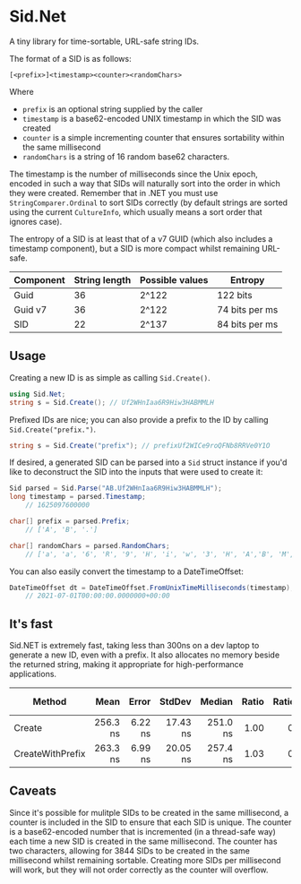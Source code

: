 # Sid.Net
A tiny library for time-sortable, URL-safe string IDs.

The format of a SID is as follows:

```
[<prefix>]<timestamp><counter><randomChars>
```

Where 
* `prefix` is an optional string supplied by the caller
* `timestamp` is a base62-encoded UNIX timestamp in which the SID was created 
* `counter` is a simple incrementing counter that ensures sortability within the same millisecond
* `randomChars` is a string of 16 random base62 characters.

The timestamp is the number of milliseconds since the Unix epoch, encoded in such a way that SIDs will naturally sort into the order in which they were created. Remember that in .NET you must use `StringComparer.Ordinal` to sort SIDs correctly (by default strings are sorted using the current `CultureInfo`, which usually means a sort order that ignores case).

The entropy of a SID is at least that of a v7 GUID (which also includes a timestamp component), but a SID is more compact whilst remaining URL-safe.

| Component | String length | Possible values | Entropy        |
| --------- | ------------- | --------------- | -------------- |
| Guid      | 36            | 2^122           | 122 bits       |
| Guid v7   | 36            | 2^122           | 74 bits per ms |
| SID       | 22            | 2^137           | 84 bits per ms |

## Usage

Creating a new ID is as simple as calling `Sid.Create()`.

```csharp
using Sid.Net;
string s = Sid.Create(); // Uf2WHnIaa6R9Hiw3HABMMLH
```

Prefixed IDs are nice; you can also provide a prefix to the ID by calling `Sid.Create("prefix.")`.

```csharp
string s = Sid.Create("prefix"); // prefixUf2WICe9roQFNb8RRVe0Y1O
```

If desired, a generated SID can be parsed into a `Sid` struct instance if you'd like to deconstruct the SID into the inputs that were used to create it:

```csharp
Sid parsed = Sid.Parse("AB.Uf2WHnIaa6R9Hiw3HABMMLH");
long timestamp = parsed.Timestamp; 
    // 1625097600000

char[] prefix = parsed.Prefix; 
    // ['A', 'B', '.']

char[] randomChars = parsed.RandomChars; 
    // ['a', 'a', '6', 'R', '9', 'H', 'i', 'w', '3', 'H', 'A','B', 'M', 'M', 'L', 'H']
```

You can also easily convert the timestamp to a DateTimeOffset:

```csharp
DateTimeOffset dt = DateTimeOffset.FromUnixTimeMilliseconds(timestamp);
    // 2021-07-01T00:00:00.0000000+00:00
```

## It's fast

Sid.NET is extremely fast, taking less than 300ns on a dev laptop to generate a new ID, even with a prefix. It also allocates no memory beside the returned string, making it appropriate for high-performance applications.

| Method                    |     Mean |   Error |   StdDev |   Median | Ratio | RatioSD | Rank | Allocated | Alloc Ratio |
| ------------------------- | -------: | ------: | -------: | -------: | ----: | ------: | ---: | --------: | ----------: |
| Create           | 256.3 ns | 6.22 ns | 17.43 ns | 251.0 ns |  1.00 |    0.09 |    1 |      72 B |        1.00 |
| CreateWithPrefix | 263.3 ns | 6.99 ns | 20.05 ns | 257.4 ns |  1.03 |    0.10 |    1 |      80 B |        1.11 |

## Caveats

Since it's possible for mulitple SIDs to be created in the same millisecond, a counter is included in the SID to ensure that each SID is unique. The counter is a base62-encoded number that is incremented (in a thread-safe way) each time a new SID is created in the same millisecond. The counter has two characters, allowing for 3844 SIDs to be created in the same millisecond whilst remaining sortable. Creating more SIDs per millisecond will work, but they will not order correctly as the counter will overflow.